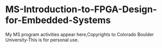 # MS-Introduction-to-FPGA-Design-for-Embedded-Systems
My MS program activities appear here,Copyrights to Colorado Boulder University-This is for personal use.
